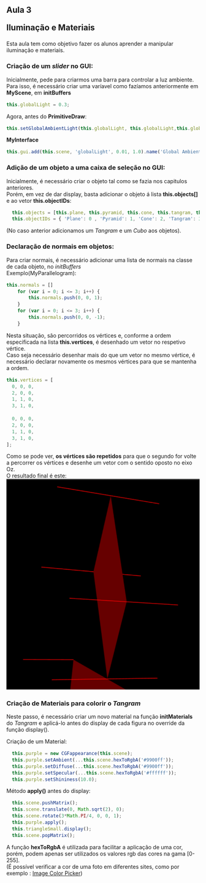 ## Aula 3 <p> Iluminação e Materiais

Esta aula tem como objetivo fazer os alunos aprender a manipular iluminação e materiais.  

### Criação de um *slider* no **GUI**:
Inicialmente, pede para criarmos uma barra para controlar a luz ambiente.  
Para isso, é necessário criar uma varíavel  como fazíamos anteriormente em **MyScene**, em **initBuffers**
```javascript
this.globalLight = 0.3;
```
Agora, antes do **PrimitiveDraw**:
```javascript
this.setGlobalAmbientLight(this.globalLight, this.globalLight,this.globalLight, 1.0);
```
**MyInterface**
```javascript
this.gui.add(this.scene, 'globalLight', 0.01, 1.0).name('Global Ambient Light');
```
### Adição de um objeto a uma caixa de seleção no **GUI**:

Inicialmente, é necessário criar o objeto tal como se fazia nos capitulos anteriores.  
Porém, em vez de dar display, basta adicionar o objeto á lista **this.objects[]** e ao vetor **this.objectIDs**:
```javascript
  this.objects = [this.plane, this.pyramid, this.cone, this.tangram, this.cube];
  this.objectIDs = { 'Plane': 0 , 'Pyramid': 1, 'Cone': 2, 'Tangram': 3, 'Cube':4 };
```
(No caso anterior adicionamos um *Tangram* e um *Cubo* aos objetos).  

### Declaração de normais em objetos:

Para criar normais, é necessário adicionar uma lista de normais na classe de cada objeto, no *initBuffers*  
Exemplo(MyParallelogram):
```javascript
this.normals = []
    for (var i = 0; i <= 3; i++) {
        this.normals.push(0, 0, 1);
    }
    for (var i = 0; i <= 3; i++) {
        this.normals.push(0, 0, -1);
    }
```
Nesta situação, são percorridos os vértices e, conforme a ordem especificada na lista **this.vertices**, é desenhado um vetor no respetivo vértice.  
Caso seja necessário desenhar mais do que um vetor no mesmo vértice, é necessário declarar novamente os mesmos vértices para que se mantenha a ordem.
```javascript
this.vertices = [
  0, 0, 0,
  2, 0, 0,
  1, 1, 0,
  3, 1, 0,

  0, 0, 0,
  2, 0, 0,
  1, 1, 0,
  3, 1, 0,
];
```
Como se pode ver, **os vértices são repetidos** para que o segundo for volte a percorrer os vértices e desenhe um vetor com o sentido oposto no eixo Oz.  
O resultado final é este:
![Parallelogram](ex3/Parallelogram.png)

### Criação de Materiais para colorir o *Tangram*
Neste passo, é necessário criar um novo material na função **initMaterials** do *Tangram* e aplicá-lo antes do display de cada figura no override da função display().  

Criação de um Material:
```javascript
  this.purple = new CGFappearance(this.scene);
  this.purple.setAmbient(...this.scene.hexToRgbA('#9900ff'));
  this.purple.setDiffuse(...this.scene.hexToRgbA('#9900ff'));
  this.purple.setSpecular(...this.scene.hexToRgbA('#ffffff'));
  this.purple.setShininess(10.0);
```
Método **apply()** antes do display:
```javascript
  this.scene.pushMatrix();
  this.scene.translate(0, Math.sqrt(2), 0);
  this.scene.rotate(3*Math.PI/4, 0, 0, 1);
  this.purple.apply();
  this.triangleSmall.display();
  this.scene.popMatrix();
```
A função **hexToRgbA** é utilizada para facilitar a aplicação de uma cor, porém, podem apenas ser utilizados os valores rgb das cores na gama [0-255].  
(É possível verificar a cor de uma foto em diferentes sites, como por exemplo : [Image Color Picker](https://imagecolorpicker.com/))
